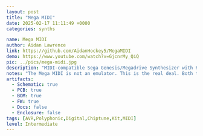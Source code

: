 ```yaml
---
layout: post
title: "Mega MIDI"
date: 2025-02-17 11:11:49 +0000
categories: synths

name: Mega MIDI
author: Aidan Lawrence
link: https://github.com/AidanHockey5/MegaMIDI
demo: https://www.youtube.com/watch?v=GjcnrMy_QiQ
pic: ../pics/mega-midi.jpg
description: "MIDI-compatible Sega Genesis/Megadrive Synthesizer with REAL sound chips."
notes: "The Mega MIDI is not an emulator. This is the real deal. Both the genuine YM2612 and the SN76489 PSG sound chips are on-board. Further still, the patches are not recreated “sound-alikes” either. They are one-for-one instruments with identical settings to those found within their parent games. You are playing the actual patches on authentic hardware."
artifacts:
  - Schematic: true
  - PCB: true
  - BOM: true
  - FW: true
  - Docs: false
  - Enclosure: false
tags: [AVR,Polyphonic,Digital,Chiptune,Kit,MIDI]
level: Intermediate
---
```


